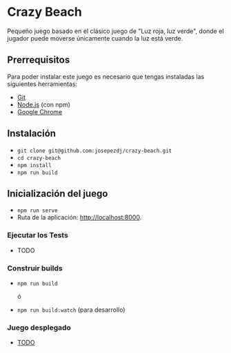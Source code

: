 # Crazy Beach

Pequeño juego basado en el clásico juego de "Luz roja, luz verde", donde el jugador puede moverse
únicamente cuando la luz está verde.

## Prerrequisitos

Para poder instalar este juego es necesario que tengas instaladas las siguientes herramientas:

-   [Git](https://git-scm.com/)
-   [Node.js](https://nodejs.org/) (con npm)
-   [Google Chrome](https://google.com/chrome/)

## Instalación

-   `git clone git@github.com:josepezdj/crazy-beach.git`
-   `cd crazy-beach`
-   `npm install`
-   `npm run build`

## Inicialización del juego

-   `npm run serve`
-   Ruta de la aplicación: [http://localhost:8000](http://localhost:8000).

### Ejecutar los Tests

-   TODO

### Construir builds

-   `npm run build`

    ó

-   `npm run build:watch` (para desarrollo)

### Juego desplegado

-   [TODO](https://crazy-beach/)
